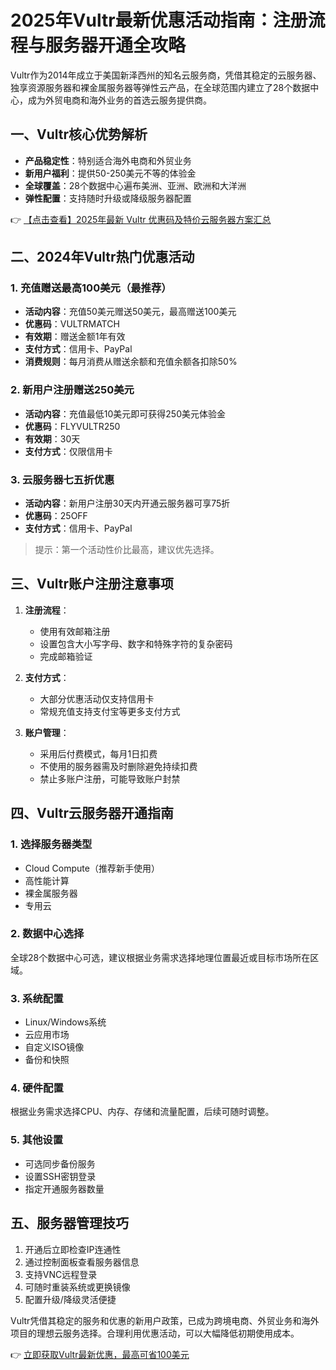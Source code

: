 # 2025年Vultr最新优惠活动指南：注册流程与服务器开通全攻略

Vultr作为2014年成立于美国新泽西州的知名云服务商，凭借其稳定的云服务器、独享资源服务器和裸金属服务器等弹性云产品，在全球范围内建立了28个数据中心，成为外贸电商和海外业务的首选云服务提供商。

## 一、Vultr核心优势解析

- **产品稳定性**：特别适合海外电商和外贸业务
- **新用户福利**：提供50-250美元不等的体验金
- **全球覆盖**：28个数据中心遍布美洲、亚洲、欧洲和大洋洲
- **弹性配置**：支持随时升级或降级服务器配置

👉 [【点击查看】2025年最新 Vultr 优惠码及特价云服务器方案汇总](https://bit.ly/VuLtr)

## 二、2024年Vultr热门优惠活动

### 1. 充值赠送最高100美元（最推荐）
- **活动内容**：充值50美元赠送50美元，最高赠送100美元
- **优惠码**：VULTRMATCH
- **有效期**：赠送金额1年有效
- **支付方式**：信用卡、PayPal
- **消费规则**：每月消费从赠送余额和充值余额各扣除50%

### 2. 新用户注册赠送250美元
- **活动内容**：充值最低10美元即可获得250美元体验金
- **优惠码**：FLYVULTR250
- **有效期**：30天
- **支付方式**：仅限信用卡

### 3. 云服务器七五折优惠
- **活动内容**：新用户注册30天内开通云服务器可享75折
- **优惠码**：25OFF
- **支付方式**：信用卡、PayPal

> 提示：第一个活动性价比最高，建议优先选择。

## 三、Vultr账户注册注意事项

1. **注册流程**：
   - 使用有效邮箱注册
   - 设置包含大小写字母、数字和特殊字符的复杂密码
   - 完成邮箱验证

2. **支付方式**：
   - 大部分优惠活动仅支持信用卡
   - 常规充值支持支付宝等更多支付方式

3. **账户管理**：
   - 采用后付费模式，每月1日扣费
   - 不使用的服务器需及时删除避免持续扣费
   - 禁止多账户注册，可能导致账户封禁

## 四、Vultr云服务器开通指南

### 1. 选择服务器类型
- Cloud Compute（推荐新手使用）
- 高性能计算
- 裸金属服务器
- 专用云

### 2. 数据中心选择
全球28个数据中心可选，建议根据业务需求选择地理位置最近或目标市场所在区域。

### 3. 系统配置
- Linux/Windows系统
- 云应用市场
- 自定义ISO镜像
- 备份和快照

### 4. 硬件配置
根据业务需求选择CPU、内存、存储和流量配置，后续可随时调整。

### 5. 其他设置
- 可选同步备份服务
- 设置SSH密钥登录
- 指定开通服务器数量

## 五、服务器管理技巧
1. 开通后立即检查IP连通性
2. 通过控制面板查看服务器信息
3. 支持VNC远程登录
4. 可随时重装系统或更换镜像
5. 配置升级/降级灵活便捷

Vultr凭借其稳定的服务和优惠的新用户政策，已成为跨境电商、外贸业务和海外项目的理想云服务选择。合理利用优惠活动，可以大幅降低初期使用成本。

👉 [立即获取Vultr最新优惠，最高可省100美元](https://bit.ly/VuLtr)